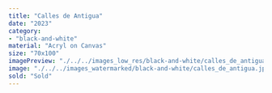 ```yaml
---
title: "Calles de Antigua"
date: "2023"
category: 
- "black-and-white"
material: "Acryl on Canvas"
size: "70x100"
imagePreview: "./../../images_low_res/black-and-white/calles_de_antigua.jpg"
image: "./../../images_watermarked/black-and-white/calles_de_antigua.jpg"
sold: "Sold"
---
```

